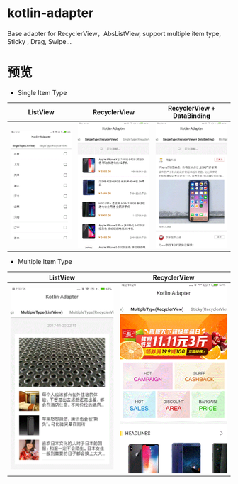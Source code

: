 # kotlin-adapter
Base adapter for RecyclerView，AbsListView, support multiple item type, Sticky , Drag, Swipe...


预览
===
- Single Item Type

|ListView|RecyclerView|RecyclerView + DataBinding|
|:---:|:---:|:---:|
|<img src="screenshots/20171220_221339.gif"  width="300">|<img src="screenshots/20171220_221506.gif"  width="300">|<img src="screenshots/20171220_221641.gif"  width="300">|

- Multiple Item Type

|ListView|RecyclerView|
|:---:|:---:|
|<img src="screenshots/20171220_221813.gif"  width="300">|<img src="screenshots/20171220_222005.gif"  width="300">|
